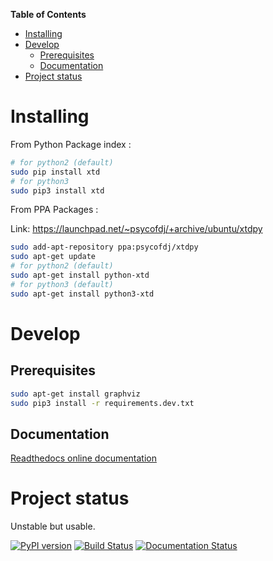 <!-- markdown-toc start - Don't edit this section. Run M-x markdown-toc-generate-toc again -->
**Table of Contents**

- [Installing](#installing)
- [Develop](#develop)
    - [Prerequisites](#prerequisites)
    - [Documentation](#documentation)
- [Project status](#project-status)

<!-- markdown-toc end -->
# Installing

From Python Package index :
```bash
# for python2 (default)
sudo pip install xtd
# for python3
sudo pip3 install xtd
```

From PPA Packages :

Link: https://launchpad.net/~psycofdj/+archive/ubuntu/xtdpy
```bash
sudo add-apt-repository ppa:psycofdj/xtdpy
sudo apt-get update
# for python2 (default)
sudo apt-get install python-xtd
# for python3 (default)
sudo apt-get install python3-xtd
```

# Develop

## Prerequisites
```bash
sudo apt-get install graphviz
sudo pip3 install -r requirements.dev.txt
```

## Documentation

[Readthedocs online documentation](http://xtd.readthedocs.io/en/latest/xtd.html)

# Project status

Unstable but usable.

[![PyPI version](https://badge.fury.io/py/xtd.svg)](https://badge.fury.io/py/xtd)
[![Build Status](https://travis-ci.org/psycofdj/xtdpy.svg?branch=master)](https://travis-ci.org/psycofdj/xtdpy)
[![Documentation Status](https://readthedocs.org/projects/xtd/badge/?version=latest)](http://xtd.readthedocs.org/en/latest/?badge=latest)

